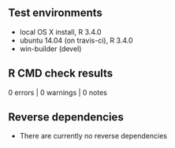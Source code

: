## Test environments
* local OS X install, R 3.4.0
* ubuntu 14.04 (on travis-ci), R 3.4.0
* win-builder (devel)

## R CMD check results

0 errors | 0 warnings | 0 notes

## Reverse dependencies

* There are currently no reverse dependencies
